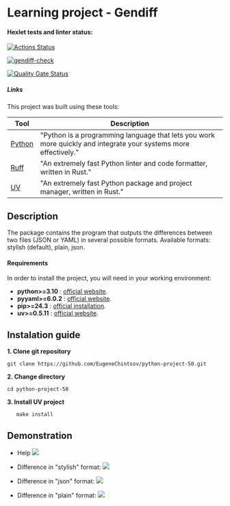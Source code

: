 # Learning project - Gendiff

#### Hexlet tests and linter status:

[![Actions Status](https://github.com/EugeneChintsov/python-project-50/actions/workflows/hexlet-check.yml/badge.svg)](https://github.com/EugeneChintsov/python-project-50/actions)

[![gendiff-check](https://github.com/EugeneChintsov/python-project-50/actions/workflows/gendiff-check.yml/badge.svg)](https://github.com/EugeneChintsov/python-project-50/actions/workflows/gendiff-check.yml)

[![Quality Gate Status](https://sonarcloud.io/api/project_badges/measure?project=EugeneChintsov_python-project-50&metric=alert_status)](https://sonarcloud.io/summary/new_code?id=EugeneChintsov_python-project-50)

##### Links

This project was built using these tools:

| Tool                                  | Description                                                                                                     |
|---------------------------------------|-----------------------------------------------------------------------------------------------------------------|
| [Python](https://www.python.org/)     | "Python is a programming language that lets you work more quickly and integrate your systems more effectively." |
| [Ruff](https://docs.astral.sh/ruff/)  | "An extremely fast Python linter and code formatter, written in Rust."                                                          |
| [UV](https://docs.astral.sh/uv/)      | "An extremely fast Python package and project manager, written in Rust."

## Description
The package contains the program that outputs the differences between two files (JSON or YAML) in several possible formats. Available formats: stylish (default), plain, json.

#### Requirements
In order to install the project, you will need in your working environment:

- **python>=3.10** : [official website](https://www.python.org/).
- **pyyaml>=6.0.2** : [official website](https://pyyaml.org/).
- **pip>=24.3** : [official installation](https://pip.pypa.io/en/latest/installation/).
- **uv>=0.5.11** : [official website](https://docs.astral.sh/uv/).

## Instalation guide

**1. Clone git repository**
```
git clone https://github.com/EugeneChintsov/python-project-50.git
```

**2. Change directory**
```
cd python-project-50
```

**3. Install UV project**
```
   make install
```

## Demonstration

- Help
  <a href="https://asciinema.org/a/QgWSlVmoXzIFgrm5UZjhfEdzj" target="_blank"><img src="https://asciinema.org/a/QgWSlVmoXzIFgrm5UZjhfEdzj.svg" /></a>

- Difference in "stylish" format:
  <a href="https://asciinema.org/a/PjJ7hSUyW9E8uDBh6l0NIAEwX" target="_blank"><img src="https://asciinema.org/a/PjJ7hSUyW9E8uDBh6l0NIAEwX.svg" /></a>

- Difference in "json" format:
  <a href="https://asciinema.org/a/n68w9x365599vR68xxbRI1mMN" target="_blank"><img src="https://asciinema.org/a/n68w9x365599vR68xxbRI1mMN.svg" /></a>

- Difference in "plain" format:
  <a href="https://asciinema.org/a/PjJ7hSUyW9E8uDBh6l0NIAEwX" target="_blank"><img src="https://asciinema.org/a/DzgSsQFeRur4zookrieLRyiVP.svg" /></a>